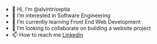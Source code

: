 - 👋 Hi, I’m @alvintriseptia
- 👀 I’m interested in Software Engineering
- 🌱 I’m currently learning Front End Web Development
- 💞️ I’m looking to collaborate on building a website project
- 📫 How to reach me [Linkedin](https://www.linkedin.com/in/alvin-triseptia-mairis/)

<!---
alvintriseptia/alvintriseptia is a ✨ special ✨ repository because its `README.md` (this file) appears on your GitHub profile.
You can click the Preview link to take a look at your changes.
--->
